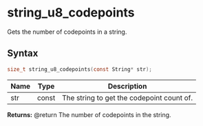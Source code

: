 # string_u8_codepoints

Gets the number of codepoints in a string.

## Syntax

```c
size_t string_u8_codepoints(const String* str);
```

| Name | Type | Description |
| --- | --- | --- |
| str | const | The string to get the codepoint count of. |

**Returns:** @return The number of codepoints in the string.

